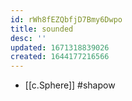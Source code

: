 ```yaml
---
id: rWh8fEZQbfjD7Bmy6Dwpo
title: sounded
desc: ''
updated: 1671318839026
created: 1644177216566
---
```



- [[c.Sphere]] #shapow
